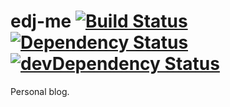 edj-me [![Build Status](https://travis-ci.org/edj-boston/edj-me.svg?branch=master)](https://travis-ci.org/edj-boston/edj-me) [![Dependency Status](https://david-dm.org/edj-boston/edj-me.svg)](https://david-dm.org/edj-boston/edj-me) [![devDependency Status](https://david-dm.org/edj-boston/edj-me/dev-status.svg)](https://david-dm.org/edj-boston/edj-me#info=devDependencies)
======

Personal blog.